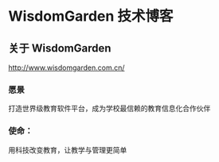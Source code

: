# WisdomGarden 技术博客

## 关于 WisdomGarden

http://www.wisdomgarden.com.cn/

### 愿景
打造世界级教育软件平台，成为学校最信赖的教育信息化合作伙伴

### 使命：
用科技改变教育，让教学与管理更简单
